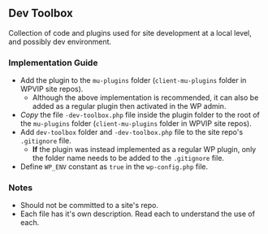 ## Dev Toolbox
Collection of code and plugins used for site development at a local level, and possibly dev environment.

### Implementation Guide
- Add the plugin to the `mu-plugins` folder (`client-mu-plugins` folder in WPVIP site repos).
	- Although the above implementation is recommended, it can also be added as a regular plugin then activated in the WP admin.
- *Copy* the file `-dev-toolbox.php` file inside the plugin folder to the root of the `mu-plugins` folder (`client-mu-plugins` folder in WPVIP site repos).
- Add `dev-toolbox` folder and `-dev-toolbox.php` file to the site repo's `.gitignore` file.
	- **If** the plugin was instead implemented as a regular WP plugin, only the folder name needs to be added to the `.gitignore` file.
- Define `WP_ENV` constant as `true` in the `wp-config.php` file.

### Notes
- Should not be committed to a site's repo.
- Each file has it's own description. Read each to understand the use of each.
